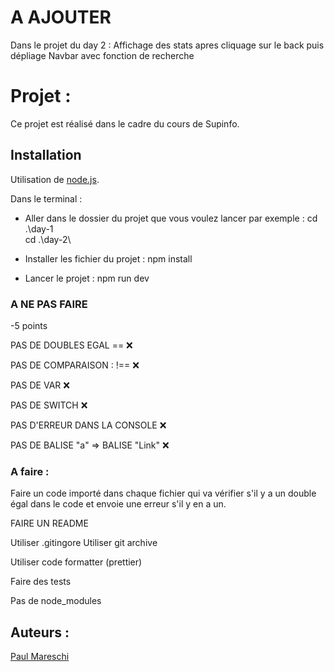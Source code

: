 # A AJOUTER

Dans le projet du day 2 :
Affichage des stats apres cliquage sur le back puis dépliage
Navbar avec fonction de recherche

# Projet :

Ce projet est réalisé dans le cadre du cours de Supinfo.

## Installation

Utilisation de [node.js](https://nodejs.org/).

Dans le terminal :

- Aller dans le dossier du projet que vous voulez lancer par exemple :
  cd .\day-1\
  cd .\day-2\

- Installer les fichier du projet :
  npm install

- Lancer le projet :
  npm run dev

### A NE PAS FAIRE

-5 points

PAS DE DOUBLES EGAL == ❌

PAS DE COMPARAISON : !== ❌

PAS DE VAR ❌

PAS DE SWITCH ❌

PAS D'ERREUR DANS LA CONSOLE ❌

PAS DE BALISE "a" => BALISE "Link" ❌

### A faire :

Faire un code importé dans chaque fichier qui va vérifier s'il y a un double égal dans le code et envoie une erreur s'il y en a un.

FAIRE UN README

Utiliser .gitingore
Utiliser git archive

Utiliser code formatter (prettier)

Faire des tests

Pas de node_modules

## Auteurs :

[Paul Mareschi](https://github.com/Paul-Mrsch)

